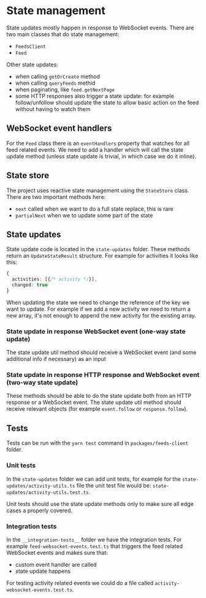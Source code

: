 # State management

State updates mostly happen in response to WebSocket events. There are two main classes that do state management:

- `FeedsClient`
- `Feed`

Other state updates:

- when calling `getOrCreate` method
- when calling `queryFeeds` methid
- when paginating, like `feed.getNextPage`
- some HTTP responses also trigger a state update: for example follow/unfollow should update the state to allow basic action on the feed without having to watch them

## WebSocket event handlers

For the `Feed` class there is an `eventHandlers` property that watches for all feed related events. We need to add a handler which will call the state update method (unless state update is trivial, in which case we do it inline).

## State store

The project uses reactive state management using the `StateStore` class. There are two important methods here:

- `next` called when we want to do a full state replace, this is rare
- `partialNext` when we to update some part of the state

## State updates

State update code is located in the `state-updates` folder. These methods return an `UpdateStateResult` structure. For example for activities it looks like this:

```ts
{
  activities: [{/* activity */}],
  changed: true
}
```

When updating the state we need to change the reference of the key we want to update. For example if we add a new activity we need to return a new array, it's not enough to append the new activity for the existing array.

### State update in response WebSocket event (one-way state update)

The state update util method should receive a WebSocket event (and some additional info if necessary) as an input

### State update in response HTTP response and WebSocket event (two-way state update)

These methods should be able to do the state update both from an HTTP response or a WebSocket event. The state update util method should receive relevant objects (for example `event.follow` or `response.follow`).

## Tests

Tests can be run with the `yarn test` command in `packages/feeds-client` folder.

### Unit tests

In the `state-updates` folder we can add unit tests, for example for the `state-updates/activity-utils.ts` file the unit test file would be: `state-updates/activity-utils.test.ts`.

Unit tests should use the state update methods only to make sure all edge cases a properly covered.

### Integration tests

In the `__integration-tests__` folder we have the integration tests. For example `feed-websocket-events.test.ts` that triggers the feed related WebSocket events and makes sure that:

- custom event handler are called
- state update happens

For testing activity related events we could do a file called `activity-websocket-events.test.ts`.
